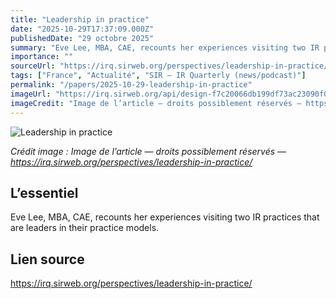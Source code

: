 ```yaml
---
title: "Leadership in practice"
date: "2025-10-29T17:37:09.000Z"
publishedDate: "29 octobre 2025"
summary: "Eve Lee, MBA, CAE, recounts her experiences visiting two IR practices that are leaders in their practice models."
importance: ""
sourceUrl: "https://irq.sirweb.org/perspectives/leadership-in-practice/"
tags: ["France", "Actualité", "SIR — IR Quarterly (news/podcast)"]
permalink: "/papers/2025-10-29-leadership-in-practice"
imageUrl: "https://irq.sirweb.org/api/design-f7c20066db199df73ac23090f00f5d89/favicon.png"
imageCredit: "Image de l’article — droits possiblement réservés — https://irq.sirweb.org/perspectives/leadership-in-practice/"
---
```


![Leadership in practice](https://irq.sirweb.org/api/design-f7c20066db199df73ac23090f00f5d89/favicon.png)

*Crédit image : Image de l’article — droits possiblement réservés — https://irq.sirweb.org/perspectives/leadership-in-practice/*

## L’essentiel

Eve Lee, MBA, CAE, recounts her experiences visiting two IR practices that are leaders in their practice models.

## Lien source

https://irq.sirweb.org/perspectives/leadership-in-practice/
